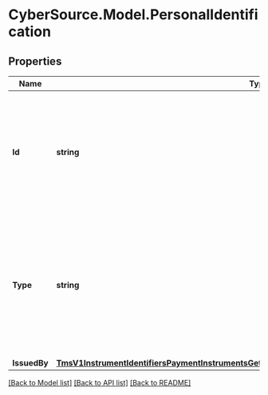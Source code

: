 # CyberSource.Model.PersonalIdentification
## Properties

Name | Type | Description | Notes
------------ | ------------- | ------------- | -------------
**Id** | **string** | Customer&#39;s identification number.  **Important**: Contact your TeleCheck representative to learn whether this field is required or optional.  | [optional] 
**Type** | **string** | Type of personal identification. **Important**: Contact your TeleCheck representative to learn whether this field is required or optional.  Valid values: - driver license  | [optional] 
**IssuedBy** | [**TmsV1InstrumentIdentifiersPaymentInstrumentsGet200ResponseEmbeddedBuyerInformationIssuedBy**](TmsV1InstrumentIdentifiersPaymentInstrumentsGet200ResponseEmbeddedBuyerInformationIssuedBy.md) |  | [optional] 

[[Back to Model list]](../README.md#documentation-for-models) [[Back to API list]](../README.md#documentation-for-api-endpoints) [[Back to README]](../README.md)

